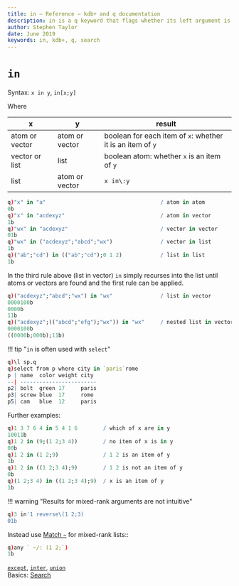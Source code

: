 ```yaml
---
title: in – Reference – kdb+ and q documentation
description: in is a q keyword that flags whether its left argument is an item in its right argument.
author: Stephen Taylor
date: June 2019
keywords: in, kdb+, q, search
---
```

# `in`




Syntax: `x in y`, `in[x;y]`

Where

x                     | y              | result
----------------------|----------------|---------------------------------
atom or vector        | atom or vector | boolean for each item of `x`: whether it is an item of `y`
vector or list        | list           | boolean atom: whether `x` is an item of `y`
list                  | atom or vector | `x in\:y`


```q
q)"x" in "a"                                    / atom in atom
0b
q)"x" in "acdexyz"                              / atom in vector
1b
q)"wx" in "acdexyz"                             / vector in vector
01b
q)"wx" in ("acdexyz";"abcd";"wx")               / vector in list
1b
q)("ab";"cd") in (("ab";"cd");0 1 2)            / list in list
1b
```

In the third rule above (list in vector) `in` simply recurses into the list until atoms or vectors are found and the first rule can be applied.

```q
q)("acdexyz";"abcd";"wx") in "wx"               / list in vector
0000100b
0000b
11b
q)("acdexyz";(("abcd";"efg");"wx")) in "wx"     / nested list in vector
0000100b
((0000b;000b);11b)
```


!!! tip "`in` is often used with `select`"

```q
q)\l sp.q
q)select from p where city in `paris`rome
p | name  color weight city
--| ------------------------
p2| bolt  green 17     paris
p3| screw blue  17     rome
p5| cam   blue  12     paris
```


Further examples:

```q
q)1 3 7 6 4 in 5 4 1 6        / which of x are in y
10011b
q)1 2 in (9;(1 2;3 4))        / no item of x is in y
00b
q)1 2 in (1 2;9)              / 1 2 is an item of y
1b
q)1 2 in ((1 2;3 4);9)        / 1 2 is not an item of y
0b
q)(1 2;3 4) in ((1 2;3 4);9)  / x is an item of y
1b
```

!!! warning "Results for mixed-rank arguments are not intuitive"

```q
q)3 in'1 reverse\(1 2;3)
01b
```

Instead use [Match `~`](match.md) for mixed-rank lists::

```q
q)any ` ~/: (1 2;`)
1b
```

<i class="far fa-hand-point-right"></i>
[`except`](except.md),
[`inter`](inter.md),
[`union`](union.md)  
Basics: [Search](../basics/search.md)

